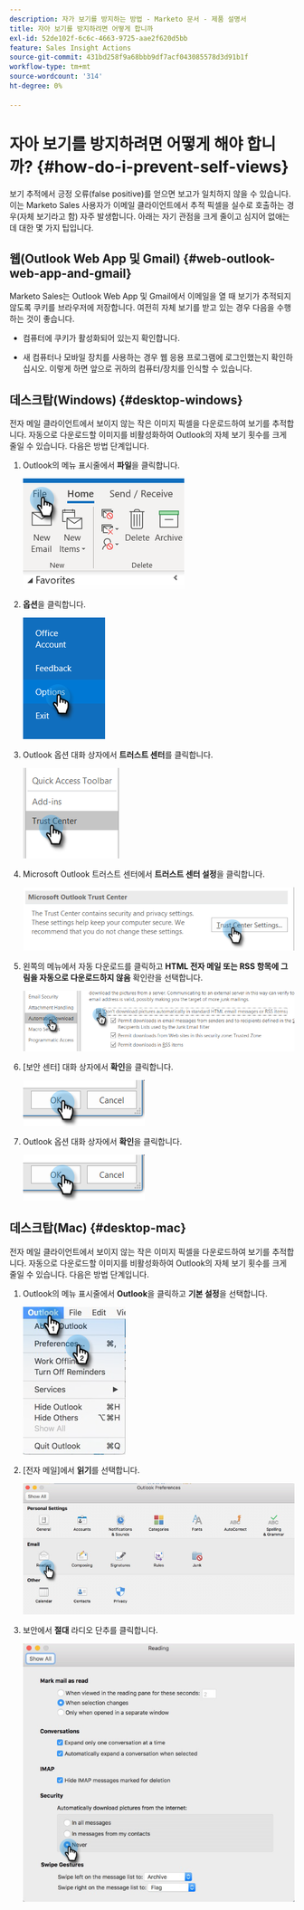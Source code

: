 ```yaml
---
description: 자가 보기를 방지하는 방법 - Marketo 문서 - 제품 설명서
title: 자아 보기를 방지하려면 어떻게 합니까
exl-id: 52de102f-6c6c-4663-9725-aae2f620d5bb
feature: Sales Insight Actions
source-git-commit: 431bd258f9a68bbb9df7acf043085578d3d91b1f
workflow-type: tm+mt
source-wordcount: '314'
ht-degree: 0%

---
```


# 자아 보기를 방지하려면 어떻게 해야 합니까? {#how-do-i-prevent-self-views}

보기 추적에서 긍정 오류(false positive)를 얻으면 보고가 일치하지 않을 수 있습니다. 이는 Marketo Sales 사용자가 이메일 클라이언트에서 추적 픽셀을 실수로 호출하는 경우(자체 보기라고 함) 자주 발생합니다. 아래는 자기 관점을 크게 줄이고 심지어 없애는 데 대한 몇 가지 팁입니다.

## 웹(Outlook Web App 및 Gmail) {#web-outlook-web-app-and-gmail}

Marketo Sales는 Outlook Web App 및 Gmail에서 이메일을 열 때 보기가 추적되지 않도록 쿠키를 브라우저에 저장합니다. 여전히 자체 보기를 받고 있는 경우 다음을 수행하는 것이 좋습니다.

* 컴퓨터에 쿠키가 활성화되어 있는지 확인합니다.

* 새 컴퓨터나 모바일 장치를 사용하는 경우 웹 응용 프로그램에 로그인했는지 확인하십시오. 이렇게 하면 앞으로 귀하의 컴퓨터/장치를 인식할 수 있습니다.

## 데스크탑(Windows) {#desktop-windows}

전자 메일 클라이언트에서 보이지 않는 작은 이미지 픽셀을 다운로드하여 보기를 추적합니다. 자동으로 다운로드할 이미지를 비활성화하여 Outlook의 자체 보기 횟수를 크게 줄일 수 있습니다. 다음은 방법 단계입니다.

1. Outlook의 메뉴 표시줄에서 **파일**&#x200B;을 클릭합니다.

   ![](assets/how-do-i-prevent-self-views-1.png)

1. **옵션**&#x200B;을 클릭합니다.

   ![](assets/how-do-i-prevent-self-views-2.png)

1. Outlook 옵션 대화 상자에서 **트러스트 센터**&#x200B;를 클릭합니다.

   ![](assets/how-do-i-prevent-self-views-3.png)

1. Microsoft Outlook 트러스트 센터에서 **트러스트 센터 설정**&#x200B;을 클릭합니다.

   ![](assets/how-do-i-prevent-self-views-4.png)

1. 왼쪽의 메뉴에서 자동 다운로드를 클릭하고 **HTML 전자 메일 또는 RSS 항목에 그림을 자동으로 다운로드하지 않음** 확인란을 선택합니다.

   ![](assets/how-do-i-prevent-self-views-5.png)

1. [보안 센터] 대화 상자에서 **확인**&#x200B;을 클릭합니다.

   ![](assets/how-do-i-prevent-self-views-6.png)

1. Outlook 옵션 대화 상자에서 **확인**&#x200B;을 클릭합니다.

   ![](assets/how-do-i-prevent-self-views-7.png)

## 데스크탑(Mac) {#desktop-mac}

전자 메일 클라이언트에서 보이지 않는 작은 이미지 픽셀을 다운로드하여 보기를 추적합니다. 자동으로 다운로드할 이미지를 비활성화하여 Outlook의 자체 보기 횟수를 크게 줄일 수 있습니다. 다음은 방법 단계입니다.

1. Outlook의 메뉴 표시줄에서 **Outlook**&#x200B;을 클릭하고 **기본 설정**&#x200B;을 선택합니다.

   ![](assets/how-do-i-prevent-self-views-8.png)

1. [전자 메일]에서 **읽기**&#x200B;를 선택합니다.

   ![](assets/how-do-i-prevent-self-views-9.png)

1. 보안에서 **절대** 라디오 단추를 클릭합니다.

   ![](assets/how-do-i-prevent-self-views-10.png)
